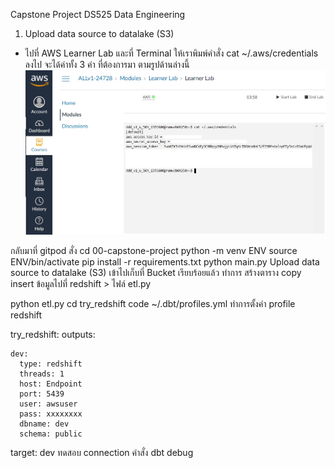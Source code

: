 Capstone Project DS525 Data Engineering
1. Upload data source to datalake (S3)
- ไปที่ AWS Learner Lab และที่ Terminal ให้เราพิมพ์คำสั่ง cat ~/.aws/credentials ลงไป จะได้ค่าทั้ง 3 ค่า ที่ต้องการมา ตามรูปด้านล่างนี้
![credential_aws](credential_aws.jpg)

กลับมาที่ gitpod สั่ง
cd 00-capstone-project
python -m venv ENV
source ENV/bin/activate
pip install -r requirements.txt
python main.py
Upload data source to datalake (S3) เข้าไปเก็บที่ Bucket เรียบร้อยแล้ว ทำการ สร้างตาราง copy insert ข้อมูลไปที่ redshift > ไฟล์ etl.py

python etl.py
cd try_redshift
code ~/.dbt/profiles.yml
ทำการตั้งค่า profile redshift

try_redshift:
  outputs:

    dev:
      type: redshift
      threads: 1
      host: Endpoint
      port: 5439
      user: awsuser
      pass: xxxxxxxx
      dbname: dev
      schema: public

  target: dev
ทดสอบ connection คำสั่ง
  dbt debug